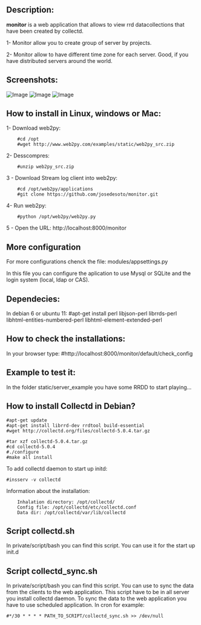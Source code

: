 ## Description: 
**monitor** is a web application that allows to view rrd datacollections that have been created by collectd.

1- Monitor allow you to create group of server by projects.

2- Monitor allow to have different time zone for each server. Good, if you have distributed servers around the world.


## Screenshots:

![Image](https://github.com/josedesoto/monitor/blob/master/static/images/monitor_app/monitor1.png?raw=true)
![Image](https://github.com/josedesoto/monitor/blob/master/static/images/monitor_app/monitor2.png?raw=true)
![Image](https://github.com/josedesoto/monitor/blob/master/static/images/monitor_app/monitor3.png?raw=true)


## How to install in Linux, windows or Mac:


1- Download web2py:

        #cd /opt
        #wget http://www.web2py.com/examples/static/web2py_src.zip

2- Desscompres:

        #unzip web2py_src.zip

3 - Download Stream log client into web2py:

        #cd /opt/web2py/applications
        #git clone https://github.com/josedesoto/monitor.git

4- Run web2py:

        #python /opt/web2py/web2py.py

5 - Open the URL: http://localhost:8000/monitor


## More configuration

For more configurations chenck the file: modules/appsettings.py

In this file you can configure the aplication to use Mysql or SQLite and the login system (local, ldap or CAS).


## Dependecies:

In debian 6 or ubuntu 11:
	#apt-get install perl libjson-perl librrds-perl libhtml-entities-numbered-perl libhtml-element-extended-perl


## How to check the installations:

In your browser type:
	#http://localhost:8000/monitor/default/check_config


## Example to test it:

In the folder static/server_example you have some RRDD to start playing...


## How to install Collectd in Debian?

	#apt-get update
	#apt-get install librrd-dev rrdtool build-essential
	#wget http://collectd.org/files/collectd-5.0.4.tar.gz

	#tar xzf collectd-5.0.4.tar.gz
	#cd collectd-5.0.4
	#./configure
	#make all install

To add collectd daemon to start up initd:

	#insserv -v collectd

Information about the installation:

		Inhalation directory: /opt/collectd/
		Config file: /opt/collectd/etc/collectd.conf
		Data dir: /opt/collectd/var/lib/collectd


## Script collectd.sh
In private/script/bash you can find this script. You can use it for the start up init.d


## Script collectd_sync.sh
In private/script/bash you can find this script. You can use to sync the data from the clients to the web application. This script have to be in all server you install collectd daemon. To sync the data to the web application you have to use scheduled application. In cron for example:

	#*/30 * * * * PATH_TO_SCRIPT/collectd_sync.sh >> /dev/null


